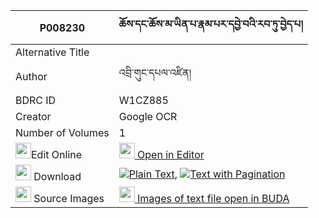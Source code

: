 |P008230|ཆོས་དང་ཆོས་མ་ཡིན་པ་རྣམ་པར་དབྱེ་བའི་རབ་ཏུ་བྱེད་པ། 
| --- | --- 
|Alternative Title |
|Author| འབྲི་གུང་དཔལ་འཛིན།
|BDRC ID | W1CZ885
|Creator | Google OCR
|Number of Volumes| 1
|<img width="25" src="https://img.icons8.com/color/25/000000/edit-property.png">Edit Online| [<img width="25" src="https://avatars.githubusercontent.com/u/45091458?s=200&v=4"> Open in Editor](http://editor.openpecha.org/P008230)
|<img width="25" src="https://img.icons8.com/fluent/48/000000/download-2.png"/>  Download | [![](https://img.icons8.com/color/20/000000/txt.png)Plain Text](https://github.com/Openpecha/P008230/releases/download/v1/cho_dang_choma_yinpa_nampa_ra__plain_P008230.zip), [![](https://img.icons8.com/color/20/000000/txt.png)Text with Pagination](https://github.com/Openpecha/P008230/releases/download/v1/cho_dang_choma_yinpa_nampa_ra__pages_P008230.zip)
|<img width="25" src="https://img.icons8.com/plasticine/100/000000/pictures-folder.png"/>  Source Images | [<img width="25" src="https://library.bdrc.io/icons/BUDA-small.svg"> Images of text file open in BUDA](https://library.bdrc.io/show/bdr:W1CZ885)